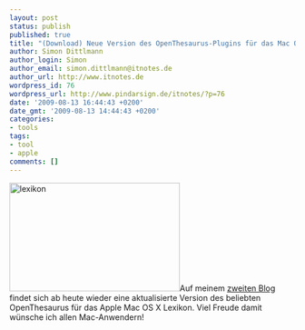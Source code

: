 ```yaml
---
layout: post
status: publish
published: true
title: "(Download) Neue Version des OpenThesaurus-Plugins für das Mac OS X Lexikon"
author: Simon Dittlmann
author_login: Simon
author_email: simon.dittlmann@itnotes.de
author_url: http://www.itnotes.de
wordpress_id: 76
wordpress_url: http://www.pindarsign.de/itnotes/?p=76
date: '2009-08-13 16:44:43 +0200'
date_gmt: '2009-08-13 14:44:43 +0200'
categories:
- tools
tags:
- tool
- apple
comments: []
---
```

<p><a href="http://www.pindarsign.de/itnotes/wp-content/uploads/2009/08/lexikon.jpg"><img class="alignleft size-medium wp-image-77" title="lexikon" src="http://www.pindarsign.de/itnotes/wp-content/uploads/2009/08/lexikon-300x191.jpg" alt="lexikon" width="300" height="191" /></a>Auf meinem <a href="http://www.pindarsign.de/webblog/?p=57" target="_blank">zweiten Blog</a> findet sich ab heute wieder eine aktualisierte Version des beliebten OpenThesaurus f&uuml;r das Apple Mac OS X Lexikon. Viel Freude damit w&uuml;nsche ich allen Mac-Anwendern!</p>

